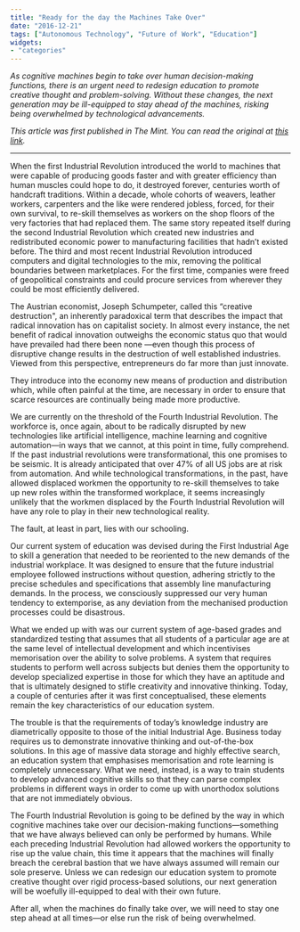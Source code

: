```yaml
---
title: "Ready for the day the Machines Take Over"
date: "2016-12-21"
tags: ["Autonomous Technology", "Future of Work", "Education"]
widgets: 
- "categories"
---
```


*As cognitive machines begin to take over human decision-making functions, there is an urgent need to redesign education to promote creative thought and problem-solving. Without these changes, the next generation may be ill-equipped to stay ahead of the machines, risking being overwhelmed by technological advancements.*
<!--more-->
*This article was first published in The Mint. You can read the original at [this link](https://www.livemint.com/Science/e8aEHdREA3Q8alUZfEj59H/Ready-for-the-day-the-machines-take-over.html).*

---

When the first Industrial Revolution introduced the world to machines that were capable of producing goods faster and with greater efficiency than human muscles could hope to do, it destroyed forever, centuries worth of handcraft traditions. Within a decade, whole cohorts of weavers, leather workers, carpenters and the like were rendered jobless, forced, for their own survival, to re-skill themselves as workers on the shop floors of the very factories that had replaced them. The same story repeated itself during the second Industrial Revolution which created new industries and redistributed economic power to manufacturing facilities that hadn’t existed before. The third and most recent Industrial Revolution introduced computers and digital technologies to the mix, removing the political boundaries between marketplaces. For the first time, companies were freed of geopolitical constraints and could procure services from wherever they could be most efficiently delivered.

The Austrian economist, Joseph Schumpeter, called this “creative destruction", an inherently paradoxical term that describes the impact that radical innovation has on capitalist society. In almost every instance, the net benefit of radical innovation outweighs the economic status quo that would have prevailed had there been none —even though this process of disruptive change results in the destruction of well established industries. Viewed from this perspective, entrepreneurs do far more than just innovate.

They introduce into the economy new means of production and distribution which, while often painful at the time, are necessary in order to ensure that scarce resources are continually being made more productive.

We are currently on the threshold of the Fourth Industrial Revolution. The workforce is, once again, about to be radically disrupted by new technologies like artificial intelligence, machine learning and cognitive automation—in ways that we cannot, at this point in time, fully comprehend. If the past industrial revolutions were transformational, this one promises to be seismic. It is already anticipated that over 47% of all US jobs are at risk from automation. And while technological transformations, in the past, have allowed displaced workmen the opportunity to re-skill themselves to take up new roles within the transformed workplace, it seems increasingly unlikely that the workmen displaced by the Fourth Industrial Revolution will have any role to play in their new technological reality.

The fault, at least in part, lies with our schooling.

Our current system of education was devised during the First Industrial Age to skill a generation that needed to be reoriented to the new demands of the industrial workplace. It was designed to ensure that the future industrial employee followed instructions without question, adhering strictly to the precise schedules and specifications that assembly line manufacturing demands. In the process, we consciously suppressed our very human tendency to extemporise, as any deviation from the mechanised production processes could be disastrous.

What we ended up with was our current system of age-based grades and standardized testing that assumes that all students of a particular age are at the same level of intellectual development and which incentivises memorisation over the ability to solve problems. A system that requires students to perform well across subjects but denies them the opportunity to develop specialized expertise in those for which they have an aptitude and that is ultimately designed to stifle creativity and innovative thinking. Today, a couple of centuries after it was first conceptualised, these elements remain the key characteristics of our education system.

The trouble is that the requirements of today’s knowledge industry are diametrically opposite to those of the initial Industrial Age. Business today requires us to demonstrate innovative thinking and out-of-the-box solutions. In this age of massive data storage and highly effective search, an education system that emphasises memorisation and rote learning is completely unnecessary. What we need, instead, is a way to train students to develop advanced cognitive skills so that they can parse complex problems in different ways in order to come up with unorthodox solutions that are not immediately obvious.

The Fourth Industrial Revolution is going to be defined by the way in which cognitive machines take over our decision-making functions—something that we have always believed can only be performed by humans. While each preceding Industrial Revolution had allowed workers the opportunity to rise up the value chain, this time it appears that the machines will finally breach the cerebral bastion that we have always assumed will remain our sole preserve. Unless we can redesign our education system to promote creative thought over rigid process-based solutions, our next generation will be woefully ill-equipped to deal with their own future.

After all, when the machines do finally take over, we will need to stay one step ahead at all times—or else run the risk of being overwhelmed.

